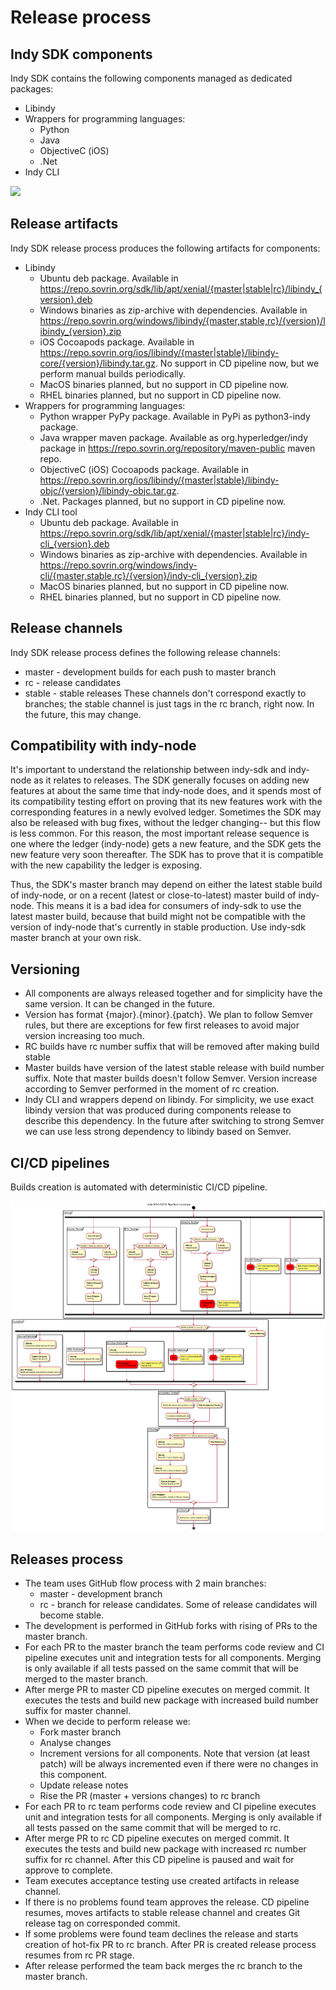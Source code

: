 # Release process

## Indy SDK components
Indy SDK contains the following components managed as dedicated packages:
* Libindy
* Wrappers for programming languages:
  * Python
  * Java
  * ObjectiveC (iOS)
  * .Net
* Indy CLI

<img src="./indy-sdk-components.svg">

## Release artifacts
Indy SDK release process produces the following artifacts for components:
* Libindy
  * Ubuntu deb package. Available in https://repo.sovrin.org/sdk/lib/apt/xenial/{master|stable|rc}/libindy_{version}.deb
  * Windows binaries as zip-archive with dependencies. Available in https://repo.sovrin.org/windows/libindy/{master,stable,rc}/{version}/libindy_{version}.zip
  * iOS Cocoapods package. Available in https://repo.sovrin.org/ios/libindy/{master|stable}/libindy-core/{version}/libindy.tar.gz. No support in CD pipeline now, but we perform manual builds periodically.
  * MacOS binaries planned, but no support in CD pipeline now.
  * RHEL binaries planned, but no support in CD pipeline now.
* Wrappers for programming languages:
  * Python wrapper PyPy package. Available in PyPi as python3-indy package.
  * Java wrapper maven package. Available as org.hyperledger/indy package in https://repo.sovrin.org/repository/maven-public maven repo.
  * ObjectiveC (iOS) Cocoapods package. Available in https://repo.sovrin.org/ios/libindy/{master|stable}/libindy-objc/{version}/libindy-objc.tar.gz.
  * .Net. Packages planned, but no support in CD pipeline now.
* Indy CLI tool
  * Ubuntu deb package. Available in https://repo.sovrin.org/sdk/lib/apt/xenial/{master|stable|rc}/indy-cli_{version}.deb
  * Windows binaries as zip-archive with dependencies. Available in https://repo.sovrin.org/windows/indy-cli/{master,stable,rc}/{version}/indy-cli_{version}.zip
  * MacOS binaries planned, but no support in CD pipeline now.
  * RHEL binaries planned, but no support in CD pipeline now.

## Release channels
Indy SDK release process defines the following release channels:
* master - development builds for each push to master branch
* rc - release candidates
* stable - stable releases
These channels don't correspond exactly to branches; the stable channel is just tags in the rc branch, right now.
In the future, this may change.

## Compatibility with indy-node
It's important to understand the relationship between indy-sdk and indy-node as it relates to releases.
The SDK generally focuses on adding new features at about the same time that indy-node does, and it spends
most of its compatibility testing effort on proving that its new features work with the corresponding
features in a newly evolved ledger. Sometimes the SDK may also be released with bug fixes, without the ledger changing--
but this flow is less common.
For this reason, the most important release sequence is one where the ledger (indy-node) gets a new feature,
and the SDK gets the new feature very soon thereafter. The SDK has to prove that it is compatible with the
new capability the ledger is exposing.

Thus, the SDK's master branch may depend on either the latest stable build of indy-node,
or on a recent (latest or close-to-latest) master build of indy-node. This means it is a bad idea for
consumers of indy-sdk to use the latest master build, because that build might not be compatible with
the version of indy-node that's currently in stable production. Use indy-sdk master branch at your own risk.  
  
## Versioning
* All components are always released together and for simplicity have the same version. It can be changed in the future.
* Version has format {major}.{minor}.{patch}. We plan to follow Semver rules, but there are exceptions for few first releases to avoid major version increasing too much.
* RC builds have rc number suffix that will be removed after making build stable
* Master builds have version of the latest stable release with build number suffix. Note that master builds doesn't follow Semver. Version increase according to Semver performed in the moment of rc creation.
* Indy CLI and wrappers depend on libindy. For simplicity, we use exact libindy version that was produced during components release to describe this dependency. In the future after switching to strong Semver we can use less strong dependency to libindy based on Semver.

## CI/CD pipelines
Builds creation is automated with deterministic CI/CD pipeline.

<img src="./cd-pipeline.svg">

## Releases process
* The team uses GitHub flow process with 2 main branches:
  * master - development branch
  * rc - branch for release candidates. Some of release candidates will become stable.
* The development is performed in GitHub forks with rising of PRs to the master branch. 
* For each PR to the master branch the team performs code review and CI pipeline executes unit and integration tests for all components. Merging is only available if all tests passed on the same commit that will be merged to the master branch.
* After merge PR to master CD pipeline executes on merged commit. It executes the tests and build new package with increased build number suffix for master channel.
* When we decide to perform release we:
  * Fork master branch
  * Analyse changes
  * Increment versions for all components. Note that version (at least patch) will be always incremented even if there were no changes in this component.
  * Update release notes
  * Rise the PR (master + versions changes) to rc branch
* For each PR to rc team performs code review and CI pipeline executes unit and integration tests for all components. Merging is only available if all tests passed on the same commit that will be merged to rc.
* After merge PR to rc CD pipeline executes on merged commit. It executes the tests and build new package with increased rc number suffix for rc channel. After this CD pipeline is paused and wait for approve to complete.
* Team executes acceptance testing use created artifacts in release channel. 
* If there is no problems found team approves the release. CD pipeline resumes, moves artifacts to stable release channel and creates Git release tag on corresponded commit.
* If some problems were found team declines the release and starts creation of hot-fix PR to rc branch. After PR is created release process resumes from rc PR stage.
* After release performed the team back merges the rc branch to the master branch.
